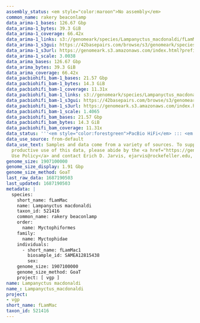 ```yaml
---
assembly_status: <em style="color:maroon">No assembly</em>
common_name: rakery beaconlamp
data_arima-1_bases: 126.67 Gbp
data_arima-1_bytes: 39.3 GiB
data_arima-1_coverage: 66.42x
data_arima-1_links: s3://genomeark/species/Lampanyctus_macdonaldi/fLamMac1/genomic_data/arima/<br>
data_arima-1_s3gui: https://42basepairs.com/browse/s3/genomeark/species/Lampanyctus_macdonaldi/fLamMac1/genomic_data/arima/
data_arima-1_s3url: https://genomeark.s3.amazonaws.com/index.html?prefix=species/Lampanyctus_macdonaldi/fLamMac1/genomic_data/arima/
data_arima-1_scale: 3.0038
data_arima_bases: 126.67 Gbp
data_arima_bytes: 39.3 GiB
data_arima_coverage: 66.42x
data_pacbiohifi_bam-1_bases: 21.57 Gbp
data_pacbiohifi_bam-1_bytes: 14.3 GiB
data_pacbiohifi_bam-1_coverage: 11.31x
data_pacbiohifi_bam-1_links: s3://genomeark/species/Lampanyctus_macdonaldi/fLamMac1/genomic_data/pacbio_hifi/<br>
data_pacbiohifi_bam-1_s3gui: https://42basepairs.com/browse/s3/genomeark/species/Lampanyctus_macdonaldi/fLamMac1/genomic_data/pacbio_hifi/
data_pacbiohifi_bam-1_s3url: https://genomeark.s3.amazonaws.com/index.html?prefix=species/Lampanyctus_macdonaldi/fLamMac1/genomic_data/pacbio_hifi/
data_pacbiohifi_bam-1_scale: 1.4065
data_pacbiohifi_bam_bases: 21.57 Gbp
data_pacbiohifi_bam_bytes: 14.3 GiB
data_pacbiohifi_bam_coverage: 11.31x
data_status: '''<em style="color:forestgreen">PacBio HiFi</em> ::: <em style="color:forestgreen">Arima</em>'''
data_use_source: from-default
data_use_text: Samples and data come from a variety of sources. To support fair and
  productive use of this data, please abide by the <a href="https://genome10k.soe.ucsc.edu/data-use-policies/">Data
  Use Policy</a> and contact Erich D. Jarvis, ejarvis@rockefeller.edu, with any questions.
genome_size: 1907100000
genome_size_display: 1.91 Gbp
genome_size_method: GoaT
last_raw_data: 1687190503
last_updated: 1687190503
metadata: |
  species:
    short_name: fLamMac
    name: Lampanyctus macdonaldi
    taxon_id: 521416
    common_name: rakery beaconlamp
    order:
      name: Myctophiformes
    family:
      name: Myctophidae
    individuals:
      - short_name: fLamMac1
        biosample_id: SAMEA12815438
        sex:
    genome_size: 1907100000
    genome_size_method: GoaT
    project: [ vgp ]
name: Lampanyctus macdonaldi
name_: Lampanyctus_macdonaldi
project:
- vgp
short_name: fLamMac
taxon_id: 521416
---
```

